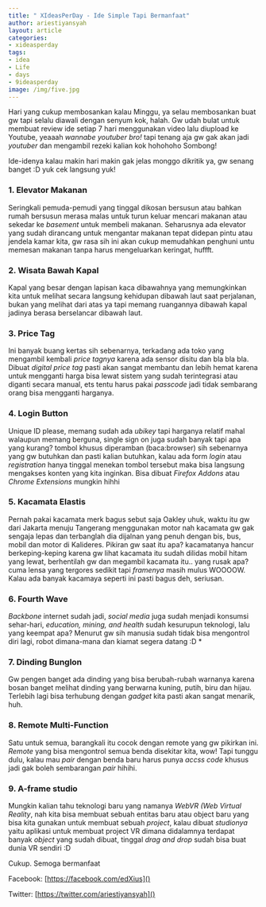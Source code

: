 ```yaml
---
title: " XIdeasPerDay - Ide Simple Tapi Bermanfaat"
author: ariestiyansyah
layout: article
categories:
- xideasperday
tags:
- idea
- Life
- days
- 9ideasperday
image: /img/five.jpg
---
```


Hari yang cukup membosankan kalau Minggu, ya selau membosankan buat gw tapi selalu diawali dengan senyum kok, halah. Gw udah bulat untuk membuat review ide setiap 7 hari menggunakan video lalu diupload ke Youtube, yeaaah *wannabe youtuber bro!* tapi tenang aja gw gak akan jadi *youtuber* dan mengambil rezeki kalian kok hohohoho Sombong!

Ide-idenya kalau makin hari makin gak jelas monggo dikritik ya, gw senang banget :D yuk cek langsung yuk!

### 1. Elevator Makanan
Seringkali pemuda-pemudi yang tinggal dikosan bersusun atau bahkan rumah bersusun merasa malas untuk turun keluar mencari makanan atau sekedar ke *basement* untuk membeli makanan. Seharusnya ada elevator yang sudah dirancang untuk mengantar makanan tepat didepan pintu atau jendela kamar kita, gw rasa sih ini akan cukup memudahkan penghuni untu memesan makanan tanpa harus mengeluarkan keringat, huffft.

### 2. Wisata Bawah Kapal
Kapal yang besar dengan lapisan kaca dibawahnya yang memungkinkan kita untuk melihat secara langsung kehidupan dibawah laut saat perjalanan, bukan yang melihat dari atas ya tapi memang ruangannya dibawah kapal jadinya berasa berselancar dibawah laut.

### 3. Price Tag
Ini banyak buang kertas sih sebenarnya, terkadang ada toko yang mengambil kembali *price tagnya* karena ada sensor disitu dan bla bla bla. Dibuat *digital price tag* pasti akan sangat membantu dan lebih hemat karena untuk mengganti harga bisa lewat sistem yang sudah terintegrasi atau diganti secara manual, ets tentu harus pakai *passcode* jadi tidak sembarang orang bisa mengganti harganya.

### 4. Login Button 
Unique ID please, memang sudah ada *ubikey* tapi harganya relatif mahal walaupun memang berguna, single sign on juga sudah banyak tapi apa yang kurang? tombol khusus diperamban (baca:browser) sih sebenarnya yang gw butuhkan dan pasti kalian butuhkan, kalau ada form *login* atau *registration*  hanya tinggal menekan tombol tersebut maka bisa langsung mengakses konten yang kita inginkan. Bisa dibuat *Firefox Addons* atau *Chrome Extensions* mungkin hihhi

### 5. Kacamata Elastis
Pernah pakai kacamata merk bagus sebut saja Oakley uhuk, waktu itu gw dari Jakarta menuju Tangerang menggunakan motor nah kacamata gw gak sengaja lepas dan terbanglah dia dijalnan yang penuh dengan bis, bus, mobil dan motor di Kalideres. Pikiran gw saat itu apa? kacamatanya hancur berkeping-keping karena gw lihat kacamata itu sudah dilidas mobil hitam yang lewat, berhentilah gw dan megambil kacamata itu.. yang rusak apa? cuma lensa yang tergores sedikit tapi *framenya* masih mulus WOOOOW. Kalau ada banyak kacamaya seperti ini pasti bagus deh, seriusan.

### 6. Fourth Wave
*Backbone* internet sudah jadi, *social media* juga sudah menjadi konsumsi sehar-hari, *education, mining, and health* sudah kesurupun teknologi, lalu yang keempat apa? Menurut gw sih manusia sudah tidak bisa mengontrol diri lagi, robot dimana-mana dan kiamat segera datang :D
*
### 7. Dinding Bunglon
Gw pengen banget ada dinding yang bisa berubah-rubah warnanya karena bosan banget melihat dinding yang berwarna kuning, putih, biru dan hijau. Terlebih lagi bisa terhubung dengan *gadget* kita pasti akan sangat menarik, huh.

### 8. Remote Multi-Function
Satu untuk semua, barangkali itu cocok dengan remote yang gw pikirkan ini. *Remote* yang bisa mengontrol semua benda disekitar kita, wow! Tapi tunggu dulu, kalau mau *pair* dengan benda baru harus punya *accss code* khusus jadi gak boleh sembarangan *pair* hihihi.

### 9. A-frame studio
Mungkin kalian tahu teknologi baru yang namanya *WebVR (Web Virtual Reality*, nah kita bisa membuat sebuah entitas baru atau object baru yang bisa kita gunakan untuk membuat sebuah *project*, kalau dibuat *studionya* yaitu aplikasi untuk membuat project VR dimana didalamnya terdapat banyak *object* yang sudah dibuat, tinggal *drag and drop* sudah bisa buat dunia VR sendiri :D

Cukup. Semoga bermanfaat

Facebook: [https://facebook.com/edXius]()

Twitter: [https://twitter.com/ariestiyansyah]()